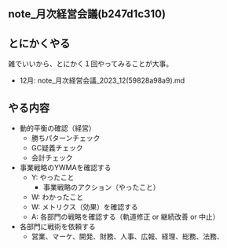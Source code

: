 note_月次経営会議(b247d1c310)
---

## とにかくやる
雑でいいから、とにかく１回やってみることが大事。
- 12月: note_月次経営会議_2023_12(59828a98a9).md

## やる内容
- 動的平衡の確認（経営）
  - 勝ちパターンチェック
  - GC疑義チェック
  - 会計チェック
- 事業戦略のYWMAを確認する
  - Y: やったこと
    - 事業戦略のアクション（やったこと）
  - W: わかったこと
  - W: メトリクス（効果）を確認する
  - A: 各部門の戦略を確認する（軌道修正 or 継続改善 or 中止）
- 各部門に戦術を依頼する
  - 営業、マーケ、開発、財務、人事、広報、経理、総務、法務、
